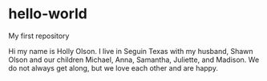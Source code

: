# hello-world
My first repository

Hi my name is Holly Olson.  I live in Seguin Texas with my husband, Shawn Olson and our children Michael, Anna, Samantha, Juliette, and Madison.  We do not always get along, but we love each other and are happy.
